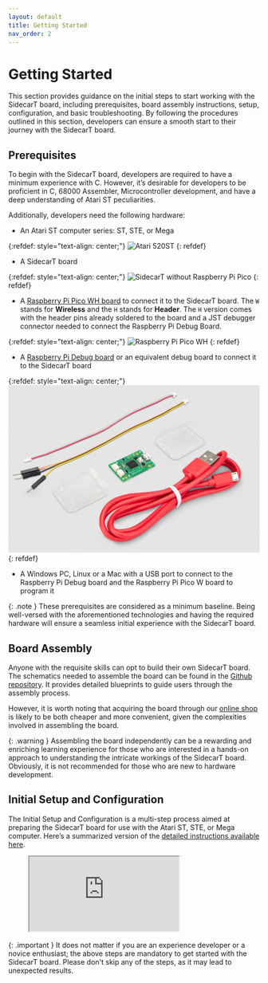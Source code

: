 ```yaml
---
layout: default
title: Getting Started
nav_order: 2
---
```


# Getting Started
This section provides guidance on the initial steps to start working with the SidecarT board, including prerequisites, board assembly instructions, setup, configuration, and basic troubleshooting. By following the procedures outlined in this section, developers can ensure a smooth start to their journey with the SidecarT board.

## Prerequisites
To begin with the SidecarT board, developers are required to have a minimum experience with C. However, it’s desirable for developers to be proficient in C, 68000 Assembler, Microcontroller development, and have a deep understanding of Atari ST peculiarities. 

Additionally, developers need the following hardware:
- An Atari ST computer series: ST, STE, or Mega

{:refdef: style="text-align: center;"}
![Atari 520ST](https://sidecart.xyz/assets/images/quickstart/atari520st.jpeg)
{: refdef}


- A SidecarT board

{:refdef: style="text-align: center;"}
![SidecarT without Raspberry Pi Pico](https://sidecart.xyz/assets/images/quickstart/board-single.png)
{: refdef}


- A [Raspberry Pi Pico WH board](https://www.raspberrypi.com/products/raspberry-pi-pico/?variant=raspberry-pi-pico-wh) to connect it to the SidecarT board. The `W` stands for **Wireless** and the `H` stands for **Header**. The `H` version comes with the header pins already soldered to the board and a JST debugger connector needed to connect the Raspberry Pi Debug Board.

{:refdef: style="text-align: center;"}
![Raspberry Pi Pico WH](https://sidecart.xyz/assets/images/quickstart/raspberry-pi-pico-rp2040-wh.png)
{: refdef}


- A [Raspberry Pi Debug board](https://www.raspberrypi.com/documentation/microcontrollers/debug-probe.html) or an equivalent debug board to connect it to the SidecarT board

{:refdef: style="text-align: center;"}
![Raspberry Pi Pico WH](/assets/images/debug-probe.jpg)
{: refdef}

- A Windows PC, Linux or a Mac with a USB port to connect to the Raspberry Pi Debug board and the Raspberry Pi Pico W board to program it

{: .note }
These prerequisites are considered as a minimum baseline. Being well-versed with the aforementioned technologies and having the required hardware will ensure a seamless initial experience with the SidecarT board.

## Board Assembly
Anyone with the requisite skills can opt to build their own SidecarT board. The schematics needed to assemble the board can be found in the [Github repository](https://github.com/diegoparrilla/atarist-sidecart-raspberry-pico/tree/main/schematics). It provides detailed blueprints to guide users through the assembly process.

However, it is worth noting that acquiring the board through our [online shop](<Insert Shop URL here>) is likely to be both cheaper and more convenient, given the complexities involved in assembling the board.

{: .warning }
Assembling the board independently can be a rewarding and enriching learning experience for those who are interested in a hands-on approach to understanding the intricate workings of the SidecarT board. Obviously, it is not recommended for those who are new to hardware development.

## Initial Setup and Configuration
The Initial Setup and Configuration is a multi-step process aimed at preparing the SidecarT board for use with the Atari ST, STE, or Mega computer. Here’s a summarized version of the [detailed instructions available here](https://sidecart.xyz/quickstart).

<figure class="video_container">
    <iframe
        src="https://www.youtube.com/embed/d1EatFnmPGs?iv_load_policy=3&amp;modestbranding=1&amp;playsinline=1&amp;showinfo=0&amp;rel=0&amp;enablejsapi=1;loading=lazy"
        allowfullscreen allowtransparency></iframe>
</figure>


{: .important }
It does not matter if you are an experience developer or a novice enthusiast; the above steps are mandatory to get started with the SidecarT board. Please don't skip any of the steps, as it may lead to unexpected results.

